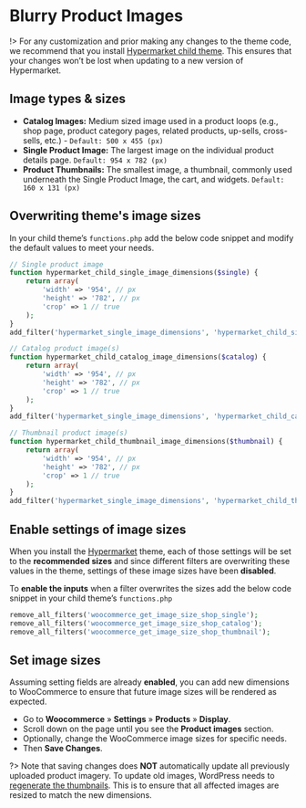 # Blurry Product Images

!> For any customization and prior making any changes to the theme code, we recommend that you install [Hypermarket child theme](install-hypermarket-wordpress-child-theme). This ensures that your changes won’t be lost when updating to a new version of Hypermarket.

## Image types & sizes

* **Catalog Images:** Medium sized image used in a product loops (e.g., shop page, product category pages, related products, up-sells, cross-sells, etc.) - ```Default: 500 x 455 (px)```
* **Single Product Image:** The largest image on the individual product details page. ```Default: 954 x 782 (px)```
* **Product Thumbnails:** The smallest image, a thumbnail, commonly used underneath the Single Product Image, the cart, and widgets. ```Default: 160 x 131 (px)```

## Overwriting theme's image sizes

In your child theme’s ```functions.php``` add the below code snippet and modify the default values to meet your needs.

```php
// Single product image
function hypermarket_child_single_image_dimensions($single) {
	return array(
		'width' => '954', // px
		'height' => '782', // px
		'crop' => 1 // true
	);
}
add_filter('hypermarket_single_image_dimensions', 'hypermarket_child_single_image_dimensions', 10, 1);

// Catalog product image(s)
function hypermarket_child_catalog_image_dimensions($catalog) {
	return array(
		'width' => '954', // px
		'height' => '782', // px
		'crop' => 1 // true
	);
}
add_filter('hypermarket_single_image_dimensions', 'hypermarket_child_catalog_image_dimensions', 10, 1);

// Thumbnail product image(s)
function hypermarket_child_thumbnail_image_dimensions($thumbnail) {
	return array(
		'width' => '954', // px
		'height' => '782', // px
		'crop' => 1 // true
	);
}
add_filter('hypermarket_single_image_dimensions', 'hypermarket_child_thumbnail_image_dimensions', 10, 1);
```

## Enable settings of image sizes

When you install the [Hypermarket](https://wordpress.org/themes/hypermarket) theme, each of those settings will be set to the **recommended sizes** and since different filters are overwriting these values in the theme, settings of these image sizes have been **disabled**.

To **enable the inputs** when a filter overwrites the sizes add the below code snippet in your child theme’s ```functions.php```

```php
remove_all_filters('woocommerce_get_image_size_shop_single');
remove_all_filters('woocommerce_get_image_size_shop_catalog');
remove_all_filters('woocommerce_get_image_size_shop_thumbnail');
```

## Set image sizes

Assuming setting fields are already **enabled**, you can add new dimensions to WooCommerce to ensure that future image sizes will be rendered as expected.

* Go to **Woocommerce** » **Settings** » **Products** » **Display**.
* Scroll down on the page until you see the **Product images** section.
* Optionally, change the WooCommerce image sizes for specific needs.
* Then **Save Changes**.

?> Note that saving changes does **NOT** automatically update all previously uploaded product imagery. To update old images, WordPress needs to [regenerate the thumbnails](http://wordpress.org/extend/plugins/regenerate-thumbnails). This is to ensure that all affected images are resized to match the new dimensions.
